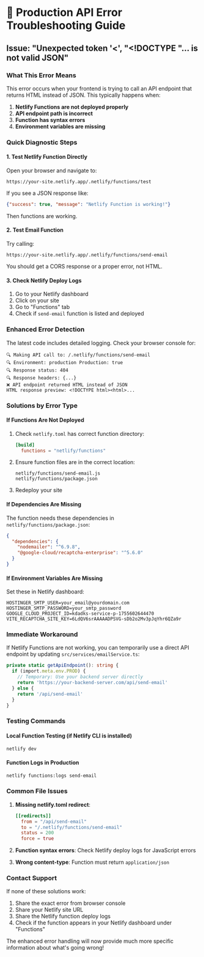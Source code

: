# 🔧 Production API Error Troubleshooting Guide

## Issue: "Unexpected token '<', "<!DOCTYPE "... is not valid JSON"

### What This Error Means
This error occurs when your frontend is trying to call an API endpoint that returns HTML instead of JSON. This typically happens when:

1. **Netlify Functions are not deployed properly**
2. **API endpoint path is incorrect**
3. **Function has syntax errors**
4. **Environment variables are missing**

### Quick Diagnostic Steps

#### 1. Test Netlify Function Directly
Open your browser and navigate to:
```
https://your-site.netlify.app/.netlify/functions/test
```

If you see a JSON response like:
```json
{"success": true, "message": "Netlify Function is working!"}
```
Then functions are working.

#### 2. Test Email Function
Try calling:
```
https://your-site.netlify.app/.netlify/functions/send-email
```

You should get a CORS response or a proper error, not HTML.

#### 3. Check Netlify Deploy Logs
1. Go to your Netlify dashboard
2. Click on your site
3. Go to "Functions" tab
4. Check if `send-email` function is listed and deployed

### Enhanced Error Detection

The latest code includes detailed logging. Check your browser console for:

```
🔍 Making API call to: /.netlify/functions/send-email
🔍 Environment: production Production: true
🔍 Response status: 404
🔍 Response headers: {...}
❌ API endpoint returned HTML instead of JSON
HTML response preview: <!DOCTYPE html><html>...
```

### Solutions by Error Type

#### If Functions Are Not Deployed
1. Check `netlify.toml` has correct function directory:
   ```toml
   [build]
     functions = "netlify/functions"
   ```

2. Ensure function files are in the correct location:
   ```
   netlify/functions/send-email.js
   netlify/functions/package.json
   ```

3. Redeploy your site

#### If Dependencies Are Missing
The function needs these dependencies in `netlify/functions/package.json`:
```json
{
  "dependencies": {
    "nodemailer": "^6.9.8",
    "@google-cloud/recaptcha-enterprise": "^5.6.0"
  }
}
```

#### If Environment Variables Are Missing
Set these in Netlify dashboard:
```
HOSTINGER_SMTP_USER=your_email@yourdomain.com
HOSTINGER_SMTP_PASSWORD=your_smtp_password
GOOGLE_CLOUD_PROJECT_ID=kdadks-service-p-1755602644470
VITE_RECAPTCHA_SITE_KEY=6LdQV6srAAAAADPSVG-sDb2o2Mv3pJqYhr6QZa9r
```

### Immediate Workaround

If Netlify Functions are not working, you can temporarily use a direct API endpoint by updating `src/services/emailService.ts`:

```typescript
private static getApiEndpoint(): string {
  if (import.meta.env.PROD) {
    // Temporary: Use your backend server directly
    return 'https://your-backend-server.com/api/send-email'
  } else {
    return '/api/send-email'
  }
}
```

### Testing Commands

#### Local Function Testing (if Netlify CLI is installed)
```bash
netlify dev
```

#### Function Logs in Production
```bash
netlify functions:logs send-email
```

### Common File Issues

1. **Missing netlify.toml redirect**:
   ```toml
   [[redirects]]
     from = "/api/send-email"
     to = "/.netlify/functions/send-email"
     status = 200
     force = true
   ```

2. **Function syntax errors**: Check Netlify deploy logs for JavaScript errors

3. **Wrong content-type**: Function must return `application/json`

### Contact Support

If none of these solutions work:
1. Share the exact error from browser console
2. Share your Netlify site URL
3. Share the Netlify function deploy logs
4. Check if the function appears in your Netlify dashboard under "Functions"

The enhanced error handling will now provide much more specific information about what's going wrong!
